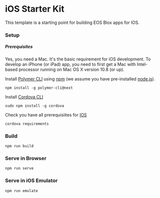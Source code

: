 # iOS Starter Kit

This template is a starting point for building EOS Blox apps for IOS.

### Setup

##### Prerequisites

Yes, you need a Mac. It's the basic requirement for iOS development. To develop an iPhone (or iPad) app, you need to first get a Mac with Intel-based processor running on Mac OS X version 10.8 (or up).

Install [Polymer CLI](https://github.com/Polymer/polymer-cli) using
[npm](https://www.npmjs.com) (we assume you have pre-installed [node.js](https://nodejs.org)).

    npm install -g polymer-cli@next

Install [Cordova CLI](https://cordova.apache.org/docs/en/8.x/guide/cli/index.html)

    sudo npm install -g cordova

Check you have all prerequisiites for [IOS](https://cordova.apache.org/docs/en/8.x/guide/platforms/ios/index.html#requirements-and-support)

    cordova requirements

### Build

    npm run build

### Serve in Browser

    npm run serve

### Serve in iOS Emulator

    npm run emulate
